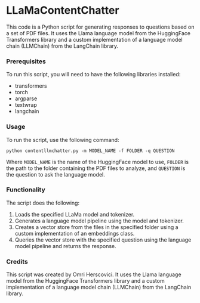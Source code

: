# LLaMaContentChatter
This code is a Python script for generating responses to questions based on a set of PDF files. It uses the Llama language model from the HuggingFace Transformers library and a custom implementation of a language model chain (LLMChain) from the LangChain library.

### Prerequisites

To run this script, you will need to have the following libraries installed:

- transformers
- torch
- argparse
- textwrap
- langchain

### Usage

To run the script, use the following command:

```
python contentllmchatter.py -m MODEL_NAME -f FOLDER -q QUESTION
```

Where `MODEL_NAME` is the name of the HuggingFace model to use, `FOLDER` is the path to the folder containing the PDF files to analyze, and `QUESTION` is the question to ask the language model.

### Functionality

The script does the following:

1. Loads the specified LLaMa model and tokenizer.
2. Generates a language model pipeline using the model and tokenizer.
3. Creates a vector store from the files in the specified folder using a custom implementation of an embeddings class.
4. Queries the vector store with the specified question using the language model pipeline and returns the response.

### Credits

This script was created by Omri Herscovici. It uses the Llama language model from the HuggingFace Transformers library and a custom implementation of a language model chain (LLMChain) from the LangChain library.
